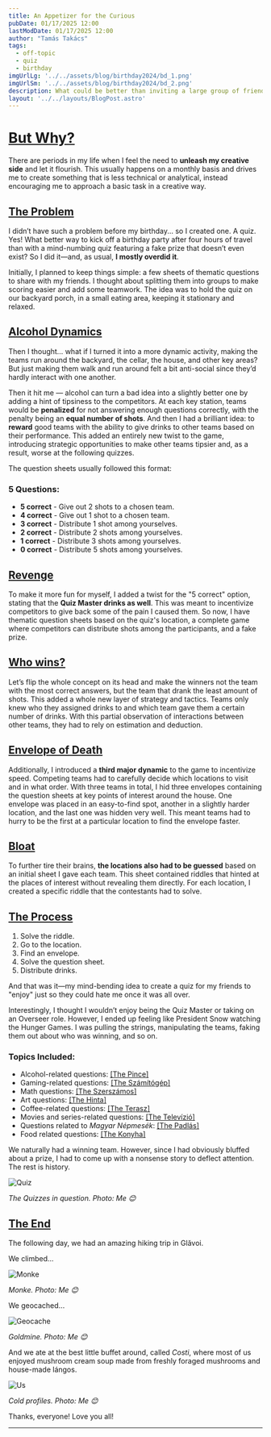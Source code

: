 ```yaml
---
title: An Appetizer for the Curious
pubDate: 01/17/2025 12:00
lastModDate: 01/17/2025 12:00
author: "Tamás Takács"
tags:
  - off-topic
  - quiz
  - birthday
imgUrlLg: '../../assets/blog/birthday2024/bd_1.png'
imgUrlSm: '../../assets/blog/birthday2024/bd_2.png'
description: What could be better than inviting a large group of friends from a few hundred kilometers away to kick off your birthday gathering with a mind-numbing three-hour quiz (that I lied about having a prize for so they’ll keep competing)? Adding adversarial rules and a horribly strategic point system to completely fry their brains.
layout: '../../layouts/BlogPost.astro'
---
```


# <u>But Why?</u>

There are periods in my life when I feel the need to **unleash my creative side** and let it flourish. This usually happens on a monthly basis and drives me to create something that is less technical or analytical, instead encouraging me to approach a basic task in a creative way.

## <u>The Problem</u>

I didn’t have such a problem before my birthday... so I created one. A quiz. <span class="font-extrabold text-tcotta dark:text-dark-tcotta">Yes!</span> What better way to kick off a birthday party after four hours of travel than with a mind-numbing quiz featuring a fake prize that doesn’t even exist? So I did it—and, as usual, **I mostly overdid it**.

Initially, I planned to keep things simple: a few sheets of thematic questions to share with my friends. I thought about splitting them into groups to make scoring easier and add some teamwork. The idea was to hold the quiz on our backyard porch, in a small eating area, keeping it stationary and relaxed.

## <u>Alcohol Dynamics</u>

Then I thought… what if I turned it into a more dynamic activity, making the teams run around the backyard, the cellar, the house, and other key areas? But just making them walk and run around felt a bit anti-social since they’d hardly interact with one another.

Then it hit me — <span class="font-extrabold text-tcotta dark:text-dark-tcotta">alcohol</span> can turn a bad idea into a slightly better one by adding a hint of tipsiness to the competitors. At each key station, teams would be **penalized** for not answering enough questions correctly, with the penalty being an **equal number of shots**. And then I had a brilliant idea: to **reward** good teams with the ability to give drinks to other teams based on their performance. This added an entirely new twist to the game, introducing strategic opportunities to make other teams tipsier and, as a result, worse at the following quizzes.

The question sheets usually followed this format:

### 5 Questions:

- **5 correct** - Give out 2 shots to a chosen team.  
- **4 correct** - Give out 1 shot to a chosen team.  
- **3 correct** - Distribute 1 shot among yourselves.  
- **2 correct** - Distribute 2 shots among yourselves.  
- **1 correct** - Distribute 3 shots among yourselves.  
- **0 correct** - Distribute 5 shots among yourselves.  


## <u>Revenge</u>

To make it more fun for myself, I added a twist for the "5 correct" option, stating that the **Quiz Master drinks as well**. This was meant to incentivize competitors to give back some of the pain I caused them. So now, I have thematic question sheets based on the quiz's location, a complete game where competitors can distribute shots among the participants, and a fake prize.

## <u>Who wins?</u>

<span class="font-extrabold text-tcotta dark:text-dark-tcotta">Let’s flip the whole concept on its head and make the winners not the team with the most correct answers, but the team that drank the least amount of shots.</span> This added a whole new layer of strategy and tactics. Teams only knew who they assigned drinks to and which team gave them a certain number of drinks. With this partial observation of interactions between other teams, they had to rely on estimation and deduction.

## <u>Envelope of Death</u>

Additionally, I introduced a **third major dynamic** to the game to incentivize speed. Competing teams had to carefully decide which locations to visit and in what order. With three teams in total, I hid three envelopes containing the question sheets at key points of interest around the house. One envelope was placed in an easy-to-find spot, another in a slightly harder location, and the last one was hidden very well. This meant teams had to hurry to be the first at a particular location to find the envelope faster.

## <u>Bloat</u>

To further tire their brains, **the locations also had to be guessed** based on an initial sheet I gave each team. This sheet contained riddles that hinted at the places of interest without revealing them directly. For each location, I created a specific riddle that the contestants had to solve.

## <u>The Process</u>

1. Solve the riddle.  
2. Go to the location.  
3. Find an envelope.  
4. Solve the question sheet.  
5. Distribute drinks.  

And that was it—my mind-bending idea to create a quiz for my friends to "enjoy" just so they could hate me once it was all over.  

Interestingly, I thought I wouldn’t enjoy being the Quiz Master or taking on an Overseer role. However, I ended up feeling like President Snow watching the Hunger Games. I was pulling the strings, manipulating the teams, faking them out about who was winning, and so on.

### Topics Included:

- Alcohol-related questions: <u><a class="font-bold text-tcotta dark:text-dark-tcotta" href="Pince.pdf" title="Paper Link" target="_blank">[The Pince]</a></u>
- Gaming-related questions: <u><a class="font-bold text-tcotta dark:text-dark-tcotta" href="Számítógép.pdf" title="Paper Link" target="_blank">[The Számítógép]</a></u>
- Math questions: <u><a class="font-bold text-tcotta dark:text-dark-tcotta"  href="Szerszámos.pdf" title="Paper Link" target="_blank">[The Szerszámos]</a></u>
- Art questions: <u><a class="font-bold text-tcotta dark:text-dark-tcotta" href="Hinta.pdf" title="Paper Link" target="_blank">[The Hinta]</a></u>
- Coffee-related questions: <u><a class="font-bold text-tcotta dark:text-dark-tcotta" href="Terasz.pdf" title="Paper Link" target="_blank">[The Terasz]</a></u>
- Movies and series-related questions: <u><a class="font-bold text-tcotta dark:text-dark-tcotta"  href="Televízió.pdf" title="Paper Link" target="_blank">[The Televízió]</a></u>
- Questions related to *Magyar Népmesék*: <u><a class="font-bold text-tcotta dark:text-dark-tcotta" href="Padlás.pdf" title="Paper Link" target="_blank">[The Padlás]</a></u>
- Food related questions: <u><a class="font-bold text-tcotta dark:text-dark-tcotta"  href="Konyha.pdf" title="Paper Link" target="_blank">[The Konyha]</a></u>

We naturally had a winning team. However, since I had obviously bluffed about a prize, I had to come up with a nonsense story to deflect attention. The rest is history.  

<div class="flex justify-center">
  <Image src="quiz.jpg" alt="Quiz" />
</div>

*The Quizzes in question. Photo: <span class="font-extrabold">Me 😊</span>*

## <u>The End</u>

The following day, we had an amazing hiking trip in Glăvoi.

We climbed...  

<div class="flex justify-center">
  <Image src="monkey.JPG" alt="Monke" />
</div>

*Monke. Photo: <span class="font-extrabold">Me 😊</span>*

We geocached...

<div class="flex justify-center">
  <Image src="geocache.jpg" alt="Geocache" />
</div>

*Goldmine. Photo: <span class="font-extrabold">Me 😊</span>*

And we ate at the best little buffet around, called *Costi*, where most of us enjoyed mushroom cream soup made from freshly foraged mushrooms and house-made lángos.

<div class="flex justify-center">
  <Image src="us.jpg" alt="Us" />
</div>

*Cold profiles. Photo: <span class="font-extrabold">Me 😊</span>*

Thanks, everyone! Love you all!

<hr class="border-1 border-t border-tcotta dark:border-dark-tcotta my-0" />